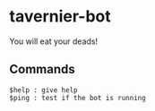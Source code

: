 # tavernier-bot

You will eat your deads!

## Commands
```
$help : give help
$ping : test if the bot is running
```